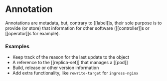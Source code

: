 # Annotation
Annotations are metadata, but, contrary to [[label]]s, their sole purpose is to provide (or store) that information for other software ([[controller]]s or [[operator]]s for example).

### Examples
* Keep track of the reason for the last update to the object
* A reference to the [[replica-set]] that manages a [[pod]]
* Build, release or other version information
* Add extra functionality, like `rewrite-target` for `ingress-nginx`
